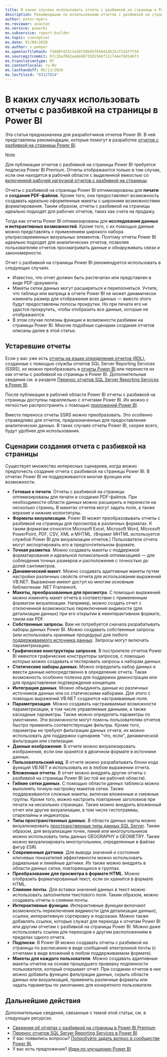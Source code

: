 ```yaml
---
title: В каких случаях использовать отчеты с разбивкой на страницы в Power BI
description: Рекомендации по использованию отчетов с разбивкой на страницы Power BI.
author: peter-myers
ms.reviewer: asaxton
ms.service: powerbi
ms.subservice: report-builder
ms.topic: conceptual
ms.date: 01/04/2020
ms.author: v-pemyer
ms.openlocfilehash: f1608fd2511e38758b5bf05041d625cf524fff34
ms.sourcegitcommit: bfc2baf862aade6873501566f13c744efdd146f3
ms.translationtype: HT
ms.contentlocale: ru-RU
ms.lasthandoff: 05/13/2020
ms.locfileid: "83127814"
---
```

# <a name="when-to-use-paginated-reports-in-power-bi"></a>В каких случаях использовать отчеты с разбивкой на страницы в Power BI

Эта статья предназначена для разработчиков отчетов Power BI. В ней представлены рекомендации, которые помогут в разработке [отчетов с разбивкой на страницы Power BI](../paginated-reports/paginated-reports-report-builder-power-bi.md).

> [!NOTE]
> Для публикации отчетов с разбивкой на страницы Power BI требуется подписка Power BI Premium. Отчеты отображаются только в том случае, если они находятся в рабочей области с выделенной емкостью со [включенной рабочей нагрузкой отчетов с разбивкой на страницы](../admin/service-admin-premium-workloads.md#paginated-reports).

Отчеты с разбивкой на страницы Power BI оптимизированы для **печати** и **создания PDF-файлов**. Кроме того, они предоставляют возможность создавать идеально оформленные макеты с широкими возможностями форматирования. Таким образом, отчеты с разбивкой на страницы идеально подходят для рабочих отчетов, таких как счета на продажу.

Тогда как отчеты Power BI оптимизированы для **исследования данных и интерактивных возможностей**. Кроме того, с их помощью данные можно представлять с применением широкого набора ультрасовременных визуальных элементов. Поэтому отчеты Power BI идеально подходят для аналитических отчетов, позволяя пользователям отчетов просматривать данные и обнаруживать связи и закономерности.

Отчет с разбивкой на страницы Power BI рекомендуется использовать в следующих случаях.

- Известно, что отчет должен быть распечатан или представлен в виде PDF-документа.
- Макеты сетки данных могут расширяться и переполняться. Учтите, что таблица или матрица в отчете Power BI не может динамически изменять размер для отображения всех данных — вместо этого будут предоставлены полосы прокрутки. Но при печати его не удастся прокрутить, чтобы отобразить все данные, которые не отображаются.
- В этом случае полезны функции и возможности разбивки на страницы Power BI. Многие подобные сценарии создания отчетов описаны далее в этой статье.

## <a name="legacy-reports"></a>Устаревшие отчеты

Если у вас уже есть [отчеты на языке определения отчетов (RDL)](/sql/reporting-services/reports/report-definition-language-ssrs), созданные с помощью службы отчетов SQL Server Reporting Services (SSRS), их можно преобразовать в [отчеты Power BI](../consumer/end-user-reports.md) или перенести их как отчеты с разбивкой на страницы в Power BI. Дополнительные сведения см. в разделе [Перенос отчетов SQL Server Reporting Services в Power BI](migrate-ssrs-reports-to-power-bi.md).

После публикации в рабочей области Power BI отчеты с разбивкой на страницы доступны параллельно с отчетами Power BI. Их можно с легкостью распространить с помощью [приложений Power BI](../collaborate-share/service-create-distribute-apps.md).

Вместо переноса отчеты SSRS можно преобразовать. Это особенно справедливо для отчетов, предназначенных для предоставления аналитических данных. В таких случаях отчеты Power BI, скорее всего, будут удобнее для использования.

## <a name="paginated-report-scenarios"></a>Сценарии создания отчета с разбивкой на страницы

Существует множество интересных сценариев, когда можно предпочесть создание отчета с разбивкой на страницы Power BI. В отчетах Power BI не поддерживаются многие функции или возможности.

- **Готовые к печати**. Отчеты с разбивкой на страницы оптимизированы для печати и создания PDF-файлов. При необходимости области данных можно расширить и перенести на несколько страниц. В макетах отчетов могут задать поля, а также верхние и нижние колонтитулы.
- **Форматы визуализации**. Power BI может преобразовывать отчеты с разбивкой на страницы для просмотра в различных форматах. К таким форматам относятся Microsoft Excel, Microsoft Word, Microsoft PowerPoint, PDF, CSV, XML и MHTML. (Формат MHTML используется службой Power BI для визуализации отчетов.) Пользователи отчета могут экспортировать его в предпочтительном формате.
- **Точная разметка**. Можно создавать макеты с поддержкой форматирования и идеальной попиксельной оптимизацией — для соблюдения точных размеров и расположения с точностью до долей сантиметров.
- **Динамический макет**. Можно создавать адаптивные макеты путем настройки различных свойств отчета для использования выражений VB.NET. Выражения имеют доступ ко многим основным библиотекам .NET Framework.
- **Макеты, преобразованные для просмотра**. С помощью выражений можно изменять макет отчета в соответствии с примененным форматом визуализации. Например, можно создать отчет с отключенной возможностью переключения видимости (для детализации данных) при его открытии в неинтерактивном формате, таком как PDF.
- **Собственные запросы**. Вам не потребуется сначала разрабатывать наборы данных Power BI. Можно создавать собственные запросы (или использовать хранимые процедуры) для любого [поддерживаемого источника данных](../paginated-reports/paginated-reports-data-sources.md). Запросы могут включать параметризацию.
- **Графические конструкторы запросов**. В построителе отчетов Power BI имеются графические конструкторы запросов, с помощью которых можно создавать и тестировать запросы к наборам данных.
- **Статические наборы данных**. Можно определить набор данных и ввести данные непосредственно в определение отчета. Такая возможность особенно полезна для поддержки демонстрации или для предоставления подтверждения концепции.
- **Интеграция данных**. Можно объединять данные из различных источников данных или со статическими наборами. Для этого с помощью выражений VB.NET создаются настраиваемые поля.
- **Параметризация**. Можно создавать настраиваемые возможности параметризации, в том числе управляемые данными, а также каскадные параметры. Также можно определять параметры по умолчанию. Эти возможности могут помочь пользователям отчетов быстро применять соответствующие фильтры. Кроме того, параметры не требуют фильтрации данных отчета; их можно использовать для поддержки сценариев "что, если", динамической фильтрации или стилизации.
- **Данные изображения**. В отчете можно визуализировать изображения, если они хранятся в двоичном формате в источнике данных.
- **Пользовательский код**. В отчете можно разрабатывать блоки кода функций VB.NET и использовать их в любом выражении отчета.
- **Вложенные отчеты**. В отчет можно внедрять другие отчеты с разбивкой на страницы Power BI (из той же рабочей области).
- **Гибкие сетки данных**. С помощью области данных табликса можно выполнять точную настройку макетов сетки. Также поддерживаются сложные макеты, включая вложенные и смежные группы. Кроме того, можно настроить повторение заголовков при печати на нескольких страницах. Также можно внедрить вложенный отчет или другие визуализации, в том числе гистограммы, спарклайны и индикаторы.
- **Типы пространственных данных**. В области данных карты можно визуализировать [пространственные типы данных SQL Server](/sql/relational-databases/spatial/spatial-data-sql-server). Таким образом, для визуализации точек, линий или многоугольников можно использовать типы данных GEOGRAPHY и GEOMETRY. Также можно визуализировать многоугольники, определенные в файлах фигур ESRI.
- **Современные датчики**. Для вывода значений и состояния ключевых показателей эффективности можно использовать радиальные и линейные датчики. Их также можно внедрять в области данных сетки, повторяющихся в группах.
- **Преобразование для просмотра в формате HTML**. Можно отобразить форматированный текст, если он хранится в формате HTML.
- **Слияние почты**. Для вставки значений данных в текст можно использовать заполнители текстового поля. Таким образом, можно создавать отчеты о слиянии почты.
- **Интерактивные функции**. Интерактивные функции включают возможность переключения видимости (для детализации данных), ссылки, интерактивную сортировку и подсказки. Можно также добавлять ссылки, которые служат для перехода к отчетам Power BI или другим отчетам с разбивкой на страницы Power BI. Можно даже использовать ссылки для переходов к другим расположениям в пределах одного отчета.
- **Подписки**. В Power BI можно создавать отчеты с разбивкой на страницы по расписанию в виде сообщений электронной почты (с отчетами в виде вложений в любом поддерживаемом формате).
- **Макеты для каждого пользователя**. Можно создавать адаптивные макеты отчетов на основе прошедшего проверку подлинности пользователя, который открывает отчет. При создании отчетов в них можно добавить функцию фильтрации данных, скрыть области данных или визуализаций, применить различные форматы или задать параметры по умолчанию для конкретного пользователя.

## <a name="next-steps"></a>Дальнейшие действия

Дополнительные сведения, связанные с темой этой статьи, см. в следующих ресурсах.

- [Сведения об отчетах с разбивкой на страницы в Power BI Premium](../paginated-reports/paginated-reports-report-builder-power-bi.md)
- [Перенос отчетов SQL Server Reporting Services в Power BI](migrate-ssrs-reports-to-power-bi.md)
- У вас появились вопросы? [Попробуйте задать вопрос в сообществе Power BI.](https://community.powerbi.com/)
- У вас есть предложения? [Идеи по улучшению Power BI](https://ideas.powerbi.com/)
